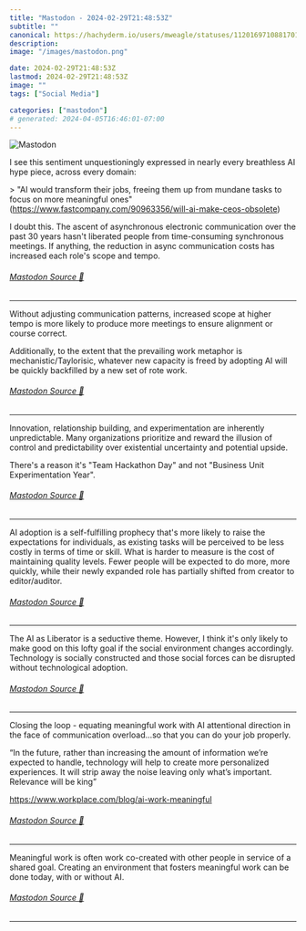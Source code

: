 ```yaml
---
title: "Mastodon - 2024-02-29T21:48:53Z"
subtitle: ""
canonical: https://hachyderm.io/users/mweagle/statuses/112016971088170194
description:
image: "/images/mastodon.png"

date: 2024-02-29T21:48:53Z
lastmod: 2024-02-29T21:48:53Z
image: ""
tags: ["Social Media"]

categories: ["mastodon"]
# generated: 2024-04-05T16:46:01-07:00
---
```

![Mastodon](/images/mastodon.png)

<p>I see this sentiment unquestioningly expressed in nearly every breathless AI hype piece, across every domain:</p><p>&gt; &quot;AI would transform their jobs, freeing them up from mundane tasks to focus on more meaningful ones&quot; (<a href="https://www.fastcompany.com/90963356/will-ai-make-ceos-obsolete" target="_blank" rel="nofollow noopener noreferrer" translate="no"><span class="invisible">https://www.</span><span class="ellipsis">fastcompany.com/90963356/will-</span><span class="invisible">ai-make-ceos-obsolete</span></a>)</p><p>I doubt this. The ascent of asynchronous electronic communication over the past 30 years hasn&#39;t liberated people from time-consuming synchronous meetings.  If anything, the reduction in async communication costs has increased each role&#39;s scope and tempo.</p>


###### [Mastodon Source 🐘](https://hachyderm.io/@mweagle/112016971088170194)

___

<p>Without adjusting communication patterns, increased scope at higher tempo is more likely to produce more meetings to ensure alignment or course correct.</p><p>Additionally, to the extent that the prevailing work metaphor is mechanistic/Taylorisic, whatever new capacity is freed by adopting AI will be quickly backfilled by a new set of rote work.</p>


###### [Mastodon Source 🐘](https://hachyderm.io/@mweagle/112016974149387213)

___

<p>Innovation, relationship building, and experimentation are inherently unpredictable. Many organizations prioritize and reward the illusion of control and predictability over existential uncertainty and potential upside.</p><p>There&#39;s a reason it&#39;s &quot;Team Hackathon Day&quot; and not &quot;Business Unit Experimentation Year&quot;.</p>


###### [Mastodon Source 🐘](https://hachyderm.io/@mweagle/112016974979425551)

___

<p>AI adoption is a self-fulfilling prophecy that&#39;s more likely to raise the expectations for individuals, as existing tasks will be perceived to be less costly in terms of time or skill. What is harder to measure is the cost of maintaining quality levels. Fewer people will be expected to do more, more quickly, while their newly expanded role has partially shifted from creator to editor/auditor.</p>


###### [Mastodon Source 🐘](https://hachyderm.io/@mweagle/112016977451560332)

___

<p>The AI as Liberator is a seductive theme. However, I think it&#39;s only likely to make good on this lofty goal if the social environment changes accordingly. Technology is socially constructed and those social forces can be disrupted without technological adoption.</p>


###### [Mastodon Source 🐘](https://hachyderm.io/@mweagle/112016978471214880)

___

<p>Closing the loop - equating meaningful work with AI attentional direction in the face of communication overload…so that you can do your job properly. </p><p>“In the future, rather than increasing the amount of information we’re expected to handle, technology will help to create more personalized experiences. It will strip away the noise leaving only what’s important. Relevance will be king”</p><p><a href="https://www.workplace.com/blog/ai-work-meaningful" target="_blank" rel="nofollow noopener noreferrer" translate="no"><span class="invisible">https://www.</span><span class="ellipsis">workplace.com/blog/ai-work-mea</span><span class="invisible">ningful</span></a></p>


###### [Mastodon Source 🐘](https://hachyderm.io/@mweagle/112018642867350341)

___

<p>Meaningful work is often work co-created with other people in service of a shared goal. Creating an environment that fosters meaningful work can be done today, with or without AI.</p>


###### [Mastodon Source 🐘](https://hachyderm.io/@mweagle/112018671801845639)

___
